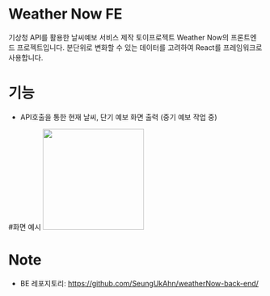 # Weather Now FE
기상청 API를 활용한 날씨예보 서비스 제작 토이프로젝트 Weather Now의 프론트엔드 프로젝트입니다. 
분단위로 변화할 수 있는 데이터를 고려하여 React를 프레임워크로 사용합니다.

# 기능
- API호출을 통한 현재 날씨, 단기 예보 화면 출력 (중기 예보 작업 중)

#화면 예시
<img src="https://github.com/SeungUkAhn/weatherNow-front-end/assets/12409002/c495fb98-5482-433f-a37d-979df8815078" width="200" height="auto">

# Note
- BE 레포지토리: https://github.com/SeungUkAhn/weatherNow-back-end/
